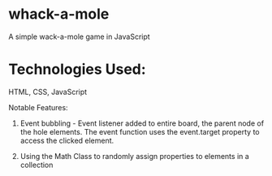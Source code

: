 # whack-a-mole
A simple wack-a-mole game in JavaScript

# Technologies Used: 
HTML, CSS, JavaScript

Notable Features:
1. Event bubbling - Event listener added to entire board, the parent node of the hole elements.
The event function uses the event.target property to access the clicked element.

2. Using the Math Class to randomly assign properties to elements in a collection

